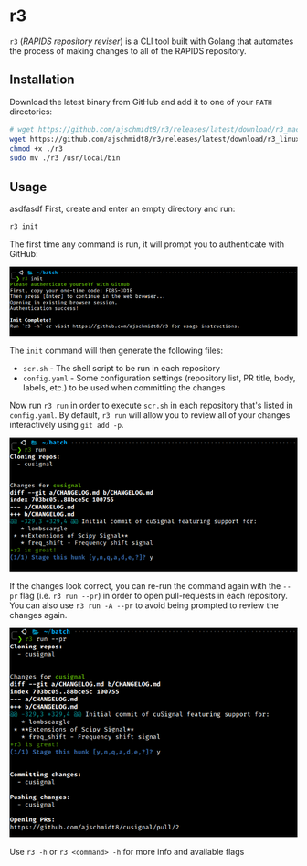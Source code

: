 # r3

`r3` (_RAPIDS repository reviser_) is a CLI tool built with Golang that automates the process of making changes to all of the RAPIDS repository.

## Installation

Download the latest binary from GitHub and add it to one of your `PATH` directories:

```sh
# wget https://github.com/ajschmidt8/r3/releases/latest/download/r3_macos -O r3
wget https://github.com/ajschmidt8/r3/releases/latest/download/r3_linux -O r3
chmod +x ./r3
sudo mv ./r3 /usr/local/bin
```

## Usage
asdfasdf
First, create and enter an empty directory and run:

```sh
r3 init
```

The first time any command is run, it will prompt you to authenticate with GitHub:

![](/doc/r3_init.png)

The `init` command will then generate the following files:

- `scr.sh` - The shell script to be run in each repository
- `config.yaml` - Some configuration settings (repository list, PR title, body, labels, etc.) to be used when committing the changes

Now run `r3 run` in order to execute `scr.sh` in each repository that's listed in `config.yaml`. By default, `r3 run` will allow you to review all of your changes interactively using `git add -p`.

![](/doc/r3_run.png)

If the changes look correct, you can re-run the command again with the `--pr` flag (i.e. `r3 run --pr`) in order to open pull-requests in each repository. You can also use `r3 run -A --pr` to avoid being prompted to review the changes again.

![](/doc/r3_run_pr.png)

Use `r3 -h` or `r3 <command> -h` for more info and available flags
